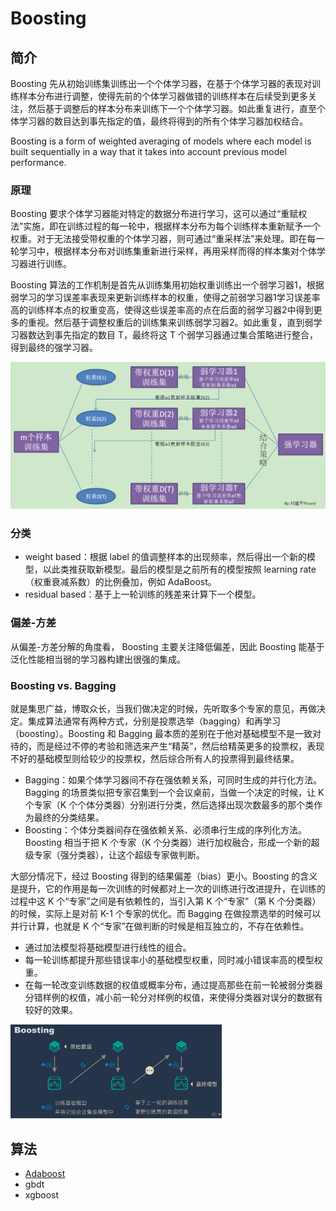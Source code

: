 # Boosting

## 简介

Boosting 先从初始训练集训练出一个个体学习器，在基于个体学习器的表现对训练样本分布进行调整，使得先前的个体学习器做错的训练样本在后续受到更多关注，然后基于调整后的样本分布来训练下一个个体学习器。如此重复进行，直至个体学习器的数目达到事先指定的值，最终将得到的所有个体学习器加权结合。

Boosting is a form of weighted averaging of models where each model is built sequentially in a way that it takes into account previous model performance. 

### 原理

Boosting 要求个体学习器能对特定的数据分布进行学习，这可以通过“重赋权法”实施，即在训练过程的每一轮中，根据样本分布为每个训练样本重新赋予一个权重。对于无法接受带权重的个体学习器，则可通过“重采样法”来处理。即在每一轮学习中，根据样本分布对训练集重新进行采样，再用采样而得的样本集对个体学习器进行训练。

Boosting 算法的工作机制是首先从训练集用初始权重训练出一个弱学习器1，根据弱学习的学习误差率表现来更新训练样本的权重，使得之前弱学习器1学习误差率高的训练样本点的权重变高，使得这些误差率高的点在后面的弱学习器2中得到更多的重视。然后基于调整权重后的训练集来训练弱学习器2。如此重复，直到弱学习器数达到事先指定的数目 T，最终将这 T 个弱学习器通过集合策略进行整合，得到最终的强学习器。

<img src="figures/image-20210516215532485.png" alt="image-20210516215532485" style="zoom:50%;" />

### 分类

- weight based：根据 label 的值调整样本的出现频率，然后得出一个新的模型，以此类推获取新模型。最后的模型是之前所有的模型按照 learning rate（权重衰减系数）的比例叠加，例如 AdaBoost。
- residual based：基于上一轮训练的残差来计算下一个模型。

### 偏差-方差

从偏差-方差分解的角度看， Boosting 主要关注降低偏差，因此 Boosting 能基于泛化性能相当弱的学习器构建出很强的集成。

### Boosting vs. Bagging

就是集思广益，博取众长，当我们做决定的时候，先听取多个专家的意见，再做决定。集成算法通常有两种方式，分别是投票选举（bagging）和再学习（boosting）。Boosting 和 Bagging 最本质的差别在于他对基础模型不是一致对待的，而是经过不停的考验和筛选来产生“精英”，然后给精英更多的投票权，表现不好的基础模型则给较少的投票权，然后综合所有人的投票得到最终结果。

- Bagging：如果个体学习器间不存在强依赖关系，可同时生成的并行化方法。Bagging 的场景类似把专家召集到一个会议桌前，当做一个决定的时候，让 K 个专家（K 个个体分类器）分别进行分类，然后选择出现次数最多的那个类作为最终的分类结果。
- Boosting：个体分类器间存在强依赖关系、必须串行生成的序列化方法。Boosting 相当于把 K 个专家（K 个分类器）进行加权融合，形成一个新的超级专家（强分类器），让这个超级专家做判断。

大部分情况下，经过 Boosting 得到的结果偏差（bias）更小。Boosting  的含义是提升，它的作用是每一次训练的时候都对上一次的训练进行改进提升，在训练的过程中这 K 个“专家”之间是有依赖性的，当引入第 K 个“专家”（第 K 个分类器）的时候，实际上是对前 K-1 个专家的优化。而 Bagging 在做投票选举的时候可以并行计算，也就是 K 个“专家”在做判断的时候是相互独立的，不存在依赖性。

- 通过加法模型将基础模型进行线性的组合。
- 每一轮训练都提升那些错误率小的基础模型权重，同时减小错误率高的模型权重。
- 在每一轮改变训练数据的权值或概率分布，通过提高那些在前一轮被弱分类器分错样例的权值，减小前一轮分对样例的权值，来使得分类器对误分的数据有较好的效果。

<img src="../figures/image-20200321125658497.png" alt="image-20200321125658497" style="zoom:33%;" />

## 算法

- [Adaboost](40_adaboosting.md)
- gbdt
- xgboost 
